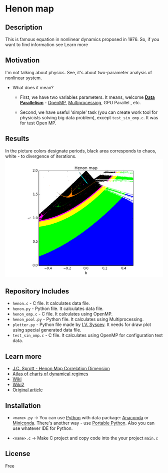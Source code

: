 # Henon map

## Description

This is famous equation in nonlinear dynamics proposed in 1976. So, if you want to find information see Learn more

## Motivation

I'm not talking about physics. See, it's about two-parameter analysis of nonlinear system. 
+ What does it mean? 
  + First, we have two variables parameters. It means, welcome [**Data Parallelism**](https://en.wikipedia.org/wiki/Data_parallelism) - 
  [OpenMP](https://en.wikipedia.org/wiki/OpenMP), [Multiprocessing](https://docs.python.org/2/library/multiprocessing.html), GPU Parallel , etc.
 
  + Second, we have useful 'simple' task (you can create work tool for physicists solving big data problem), 
  except `test_sin_omp.c`. It was for test Open MP.


## Results

In the picture colors designate periods, 
black area corresponds to chaos, white - to divergence of iterations.
![](images/henon-map.png)

## Repository Includes

+ `henon.c`  - C file. It calculates data file. 
+ `henon.py` - Python file. It calculates data file.
+ `henon_omp.c`   - C file. It calculates using OpenMP.
+ `henon_pool.py` - Python file. It calculates using Multiprocessing.
+ `plotter.py` - Python file made by [I.V. Sysoev](https://www.sgu.ru/en/node/5284). It needs for draw plot using special generated data file.
+ `test_sin_omp.c` - C file. It calculates using OpenMP for configuration test data.

## Learn more

- [J.C. Sprott - Henon Map Correlation Dimension](http://sprott.physics.wisc.edu/chaos/henongp.htm)
- [Atlas of charts of dynamical regimes](http://sgtnd.narod.ru/science/atlas/eng/index.htm)
- [Wiki](https://en.wikipedia.org/wiki/H%C3%A9non_map)
- [Wiki2](https://wiki2.org/en/H%C3%A9non_map)
- [Original article](doc/Henon1976.pdf)

## Installation

+ `<name>.py` -> You can use [Python](https://www.python.org/) with data package: [Anaconda](https://www.anaconda.com/) or [Miniconda](https://conda.io/miniconda).
There's another way - use [Portable Python](http://portablepython.com/). Also you can use whatever IDE for Python.

+ `<name>.c` -> Make C project and copy code into the your project `main.c`

## License

Free